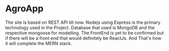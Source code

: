 # AgroApp

The site is based on REST API till now.
Nodejs using Express is the primary technology used in the Project.
Database that used is MongoDB and the respective mongoose for modelling.
The FrontEnd is yet to be confirmed but if there will be a front end that would definitely be ReactJs.
And That's how it will complete the MERN stack.
